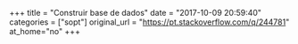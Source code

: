 +++
title = "Construir base de dados"
date = "2017-10-09 20:59:40"
categories = ["sopt"]
original_url = "https://pt.stackoverflow.com/q/244781"
at_home="no"
+++

